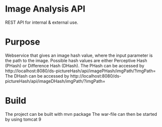 # Image Analysis API

REST API for internal & external use.

# Purpose

Webservice that gives an image hash value, where the input parameter is the path to the image. Possible hash values are 
either Perceptive Hash (PHash) or Difference Hash (DHash). 
The PHash can be accessed by 
http://localhost:8080/ds-pictureHash/api/imagePHash/imgPath/?imgPath=<filepath> 
The DHash can be accessed by 
http://localhost:8080/ds-pictureHash/api/imageDHash/imgPath/?imgPath=<filepath> 

# Build 
The project can be built with 
mvn package
The war-file can then be started by using tomcat 9
